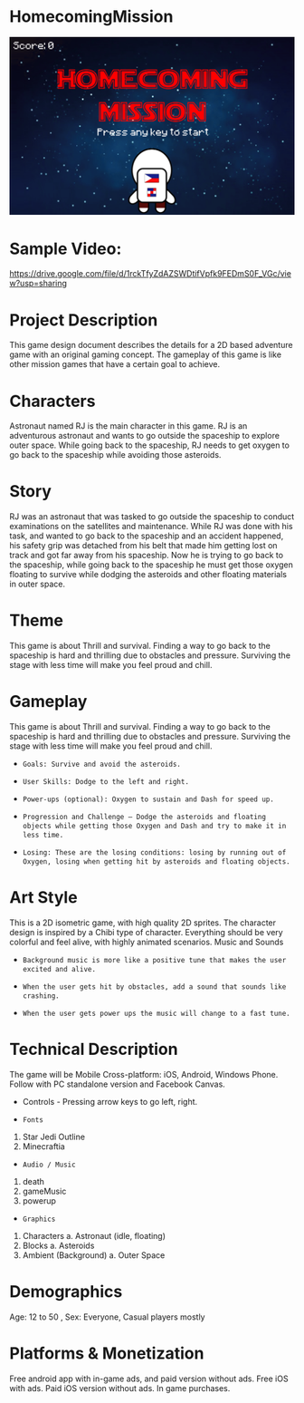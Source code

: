 # HomecomingMission

![](assets/images/Banner.png)

# Sample Video:
https://drive.google.com/file/d/1rckTfyZdAZSWDtifVpfk9FEDmS0F_VGc/view?usp=sharing

# Project Description
This game design document describes the details for a 2D based adventure game with an original gaming concept. The gameplay of this game is like other mission games that have a certain goal to achieve.                                                 	
# Characters
Astronaut named RJ is the main character in this game. RJ is an adventurous astronaut and wants to go outside the spaceship to explore outer space. While going back to the spaceship, RJ needs to get oxygen to go back to the spaceship while avoiding those asteroids.                                                          
# Story
RJ was an astronaut that was tasked to go outside the spaceship to conduct examinations on the satellites and maintenance. While RJ was done with his task, and wanted to go back to the spaceship and an accident happened, his safety grip was detached from his belt that made him getting lost on track and got far away from his spaceship. Now he is trying to go back to the spaceship, while going back to the spaceship he must get those oxygen floating to survive while dodging the asteroids and other floating materials in outer space.                                                                                                                          
# Theme
This game is about Thrill and survival. Finding a way to go back to the spaceship is hard and thrilling due to obstacles and pressure. Surviving the stage with less time will make you feel proud and chill.      	                                            	
# Gameplay
This game is about Thrill and survival. Finding a way to go back to the spaceship is hard and thrilling due to obstacles and pressure. Surviving the stage with less time will make you feel proud and chill.
*     Goals: Survive and avoid the asteroids.
*     User Skills: Dodge to the left and right.
*     Power-ups (optional): Oxygen to sustain and Dash for speed up.
*     Progression and Challenge – Dodge the asteroids and floating objects while getting those Oxygen and Dash and try to make it in less time.          	        	
*     Losing: These are the losing conditions: losing by running out of Oxygen, losing when getting hit by asteroids and floating objects.
# Art Style
This is a 2D isometric game, with high quality 2D sprites. The character design is inspired by a Chibi type of character. Everything should be very colorful and feel alive, with highly animated scenarios.
Music and Sounds                                     	                                                                     	
*     Background music is more like a positive tune that makes the user excited and alive.                                   
*     When the user gets hit by obstacles, add a sound that sounds like crashing.                                                        
*     When the user gets power ups the music will change to a fast tune.                                            	
# Technical Description      	                                                                         	
The game will be Mobile Cross-platform: iOS, Android, Windows Phone. Follow with PC standalone version and Facebook Canvas.
  *    Controls - Pressing arrow keys to go left, right.
  *     Fonts  
  1.    Star Jedi Outline
  2.    Minecraftia
  *     Audio / Music
  1.    death
  2.    gameMusic
  3.    powerup
  *     Graphics
  1.	Characters
    a.	Astronaut (idle, floating)
  2.	Blocks
    a.	Asteroids
  3.	Ambient (Background)
    a.	Outer Space
                         	
# Demographics                                                                                       	
Age: 12 to 50 , Sex: Everyone, Casual players mostly                                                                                        	
# Platforms & Monetization                                                                                    	
Free android app with in-game ads, and paid version without ads. Free iOS with ads. Paid iOS version without ads. In game purchases.
